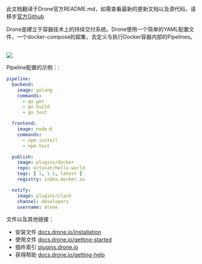 此文档翻译于Drone官方README.md，如需查看最新的更新文档以及源代码，请移步[官方Github](https://github.com/drone/drone)

Drone是建立于容器技术上的持续交付系统。Drone使用一个简单的YAML配置文件，一个docker-compose的超集，去定义与执行Docker容器内部的Pipelines。

<br/>

<img src="https://github.com/drone/brand/blob/master/screenshots/screenshot_build_success.png" style="max-width:100px;" />

Pipeline配置的示例：:

```yaml
pipeline:
  backend:
    image: golang
    commands:
      - go get
      - go build
      - go test

  frontend:
    image: node:6
    commands:
      - npm install
      - npm test

  publish:
    image: plugins/docker
    repo: octocat/hello-world
    tags: [ 1, 1.1, latest ]
    registry: index.docker.io

  notify:
    image: plugins/slack
    channel: developers
    username: drone
```

文件以及其他链接：

* 安装文件 [docs.drone.io/installation](http://docs.drone.io/installation/)
* 使用文件 [docs.drone.io/getting-started](http://docs.drone.io/getting-started/)
* 插件索引 [plugins.drone.io](http://plugins.drone.io/)
* 获得帮助 [docs.drone.io/getting-help](http://docs.drone.io/getting-help/)
